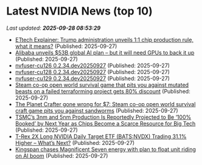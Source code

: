 # Latest NVIDIA News (top 10)
_Last updated: **2025-09-28 08:53:29**_

- [ETtech Explainer: Trump administration unveils 1:1 chip production rule, what it means?](https://economictimes.indiatimes.com/tech/technology/ettech-explainer-trump-administration-unveils-11-chip-production-rule-what-it-means/articleshow/124179577.cms) (Published: 2025-09-27)
- [Alibaba unveils $53B global AI plan – but it will need GPUs to back it up](https://www.theregister.com/2025/09/27/alibaba_ai_drive/) (Published: 2025-09-27)
- [nvfuser-cu126 0.2.34.dev20250927](https://pypi.org/project/nvfuser-cu126/0.2.34.dev20250927/) (Published: 2025-09-27)
- [nvfuser-cu128 0.2.34.dev20250927](https://pypi.org/project/nvfuser-cu128/0.2.34.dev20250927/) (Published: 2025-09-27)
- [nvfuser-cu129 0.2.34.dev20250927](https://pypi.org/project/nvfuser-cu129/0.2.34.dev20250927/) (Published: 2025-09-27)
- [Steam co-op open world survival game that pits you against mutated beasts on a failed terraforming project gets 80% discount](https://www.notebookcheck.net/Steam-co-op-open-world-survival-game-that-pits-you-against-mutated-beasts-on-a-failed-terraforming-project-gets-80-discount.1123264.0.html) (Published: 2025-09-27)
- [The Planet Crafter gone wrong for $7: Steam co-op open world survival craft game pits you against sandworms](https://www.notebookcheck.net/The-Planet-Crafter-gone-wrong-for-7-Steam-co-op-open-world-survival-craft-game-pits-you-against-sandworms.1123264.0.html) (Published: 2025-09-27)
- [TSMC’s 3nm and 5nm Production Is Reportedly Projected to Be ‘100% Booked’ by Next Year as Chips Become a Scarce Resource for Big Tech](https://wccftech.com/tsmcs-3nm-and-5nm-production-is-projected-to-be-100-booked-by-next-year/) (Published: 2025-09-27)
- [T-Rex 2X Long NVIDIA Daily Target ETF (BATS:NVDX) Trading 31.1% Higher – What’s Next?](https://www.etfdailynews.com/2025/09/27/t-rex-2x-long-nvidia-daily-target-etf-batsnvdx-trading-31-1-higher-whats-next/) (Published: 2025-09-27)
- [Kingspan chases Magnificent Seven energy with plan to float unit riding on AI boom](https://www.irishtimes.com/business/2025/09/27/kingspan-chases-magnificent-seven-energy-with-plan-to-float-unit-riding-on-ai-boom/) (Published: 2025-09-27)
